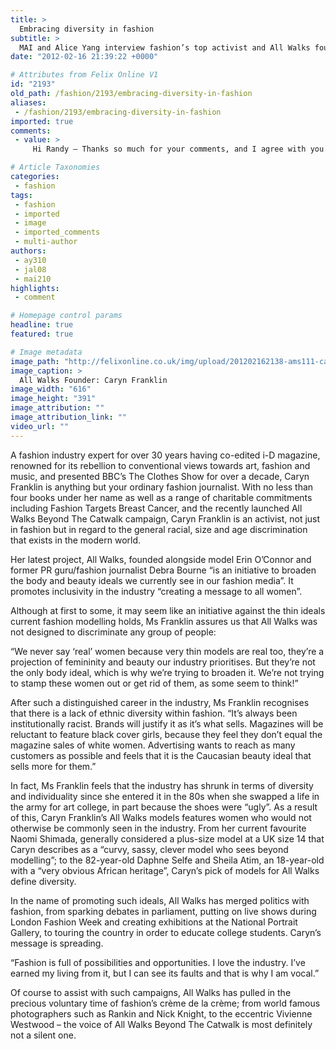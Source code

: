 ```yaml
---
title: >
  Embracing diversity in fashion
subtitle: >
  MAI and Alice Yang interview fashion’s top activist and All Walks founder Caryn Franklin
date: "2012-02-16 21:39:22 +0000"

# Attributes from Felix Online V1
id: "2193"
old_path: /fashion/2193/embracing-diversity-in-fashion
aliases:
 - /fashion/2193/embracing-diversity-in-fashion
imported: true
comments:
 - value: >
     Hi Randy — Thanks so much for your comments, and I agree with you. I almost wrote a paragraph on just this, citing both Michael Moore and Rush Limbaugh, but in the interest in keeping the post readable length, I didn’t. The Left is as guilty as the Right in fanning the flames of labeling each other, and I cringe sometimes at what my peeps are saying (although I’m guilty at times of enjoying one-sided views that mirror mine at times, and I’m trying to look at this reaction too and learn from it). But I’m not saying it’s wrong in any way whatsoever to defend your convictions; in fact, I say the opposite: to listen to people with the intention of truly understanding what they’re saying, and here is where I’m thinking of people at the extreme right and extreme left and all over the middle. One thing that’s essential for true dialogue is to listen to each other without the intention of “I’m-right-and-I-will-convince-you” all the time, but inst

# Article Taxonomies
categories:
 - fashion
tags:
 - fashion
 - imported
 - image
 - imported_comments
 - multi-author
authors:
 - ay310
 - jal08
 - mai210
highlights:
 - comment

# Homepage control params
headline: true
featured: true

# Image metadata
image_path: "http://felixonline.co.uk/img/upload/201202162138-ams111-caryn-blank.jpg"
image_caption: >
  All Walks Founder: Caryn Franklin
image_width: "616"
image_height: "391"
image_attribution: ""
image_attribution_link: ""
video_url: ""
---
```


A fashion industry expert for over 30 years having co-edited i-D magazine, renowned for its rebellion to conventional views towards art, fashion and music, and presented BBC’s The Clothes Show for over a decade, Caryn Franklin is anything but your ordinary fashion journalist. With no less than four books under her name as well as a range of charitable commitments including Fashion Targets Breast Cancer, and the recently launched All Walks Beyond The Catwalk campaign, Caryn Franklin is an activist, not just in fashion but in regard to the general racial, size and age discrimination that exists in the modern world.

Her latest project, All Walks, founded alongside model Erin O’Connor and former PR guru/fashion journalist Debra Bourne “is an initiative to broaden the body and beauty ideals we currently see in our fashion media”. It promotes inclusivity in the industry “creating a message to all women”.

Although at first to some, it may seem like an initiative against the thin ideals current fashion modelling holds, Ms Franklin assures us that All Walks was not designed to discriminate any group of people:

“We never say ‘real’ women because very thin models are real too, they’re a projection of femininity and beauty our industry prioritises. But they’re not the only body ideal, which is why we’re trying to broaden it. We’re not trying to stamp these women out or get rid of them, as some seem to think!”

After such a distinguished career in the industry, Ms Franklin recognises that there is a lack of ethnic diversity within fashion. “It’s always been institutionally racist. Brands will justify it as it’s what sells. Magazines will be reluctant to feature black cover girls, because they feel they don’t equal the magazine sales of white women. Advertising wants to reach as many customers as possible and feels that it is the Caucasian beauty ideal that sells more for them.”

In fact, Ms Franklin feels that the industry has shrunk in terms of diversity and individuality since she entered it in the 80s when she swapped a life in the army for art college, in part because the shoes were “ugly”. As a result of this, Caryn Franklin’s All Walks models features women who would not otherwise be commonly seen in the industry. From her current favourite Naomi Shimada, generally considered a plus-size model at a UK size 14 that Caryn describes as a “curvy, sassy, clever model who sees beyond modelling”; to the 82-year-old Daphne Selfe and Sheila Atim, an 18-year-old with a “very obvious African heritage”, Caryn’s pick of models for All Walks define diversity.

In the name of promoting such ideals, All Walks has merged politics with fashion, from sparking debates in parliament, putting on live shows during London Fashion Week and creating exhibitions at the National Portrait Gallery, to touring the country in order to educate college students. Caryn’s message is spreading.

“Fashion is full of possibilities and opportunities. I love the industry. I’ve earned my living from it, but I can see its faults and that is why I am vocal.”

Of course to assist with such campaigns, All Walks has pulled in the precious voluntary time of fashion’s crème de la crème; from world famous photographers such as Rankin and Nick Knight, to the eccentric Vivienne Westwood – the voice of All Walks Beyond The Catwalk is most definitely not a silent one.
